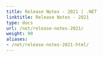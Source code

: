 ```yaml
---
title: Release Notes - 2021 | .NET
linktitle: Release Notes - 2021
type: docs
url: /net/release-notes-2021/
weight: 90
aliases:
- /net/release-notes-2021-html/
---
```



